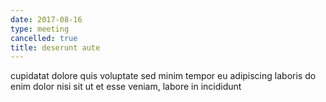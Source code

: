 ```yaml
---
date: 2017-08-16
type: meeting
cancelled: true
title: deserunt aute
---
```

cupidatat dolore quis voluptate sed minim tempor eu adipiscing laboris do enim dolor nisi sit ut et esse veniam, labore in incididunt